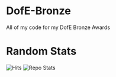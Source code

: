 # DofE-Bronze
All of my code for my DofE Bronze Awards

# Random Stats
![Hits](https://hitcounter.pythonanywhere.com/count/tag.svg?url=https://github.com/gatelogic/DofE-Bronze)
![Repo Stats](https://github-readme-stats.vercel.app/api?username=gatelgoic&show_icons=true)
